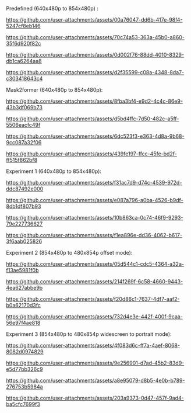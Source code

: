 Predefined (640x480p to 854x480p) :

https://github.com/user-attachments/assets/00a76047-dd6b-417e-98f4-5247cf8eb146

https://github.com/user-attachments/assets/70c74a53-363a-45b0-a860-35f6d920f82c

https://github.com/user-attachments/assets/0d002f76-88dd-4010-8329-db1ca6264aa8

https://github.com/user-attachments/assets/d2f35599-c08a-4348-8da7-c303418643c4

Mask2former (640x480p to 854x480p):

https://github.com/user-attachments/assets/8fba3bf4-e9d2-4c4c-86e9-43b3df069b73

https://github.com/user-attachments/assets/d5bd4ffc-7d50-482c-a5ff-5506eacfc49f

https://github.com/user-attachments/assets/6dc523f3-e363-4d8a-9b68-9cc087a32f06

https://github.com/user-attachments/assets/439fe197-ffcc-45fe-bd2f-ff515f862bf8


Experiment 1 (640x480p to 854x480p):

https://github.com/user-attachments/assets/f31ac7d9-d74c-4539-972d-ddc87492e000

https://github.com/user-attachments/assets/e087a796-a0ba-4526-b9df-8db1df807b93

https://github.com/user-attachments/assets/10b863ca-0c74-46f9-9293-79e227736627

https://github.com/user-attachments/assets/f1ea896e-dd36-4062-b617-3f6aab025826

Experiment 2 (854x480p to 480x854p offset mode):

https://github.com/user-attachments/assets/05d544c1-cdc5-4364-a32a-f13ae5981f0b

https://github.com/user-attachments/assets/214f269f-6c58-4660-9443-4ea627abbe9b

https://github.com/user-attachments/assets/f20d86c1-7637-4df7-aaf2-b0a62170d3fc

https://github.com/user-attachments/assets/732d4e3e-442f-400f-9caa-56e97f4ae818

Experiment 3 (854x480p to 480x854p widescreen to portrait mode):

https://github.com/user-attachments/assets/4f083d6c-ff7a-4aef-8068-8082d0974829

https://github.com/user-attachments/assets/9e256901-d7ad-45b2-83d9-e5d77bb326c9

https://github.com/user-attachments/assets/a8e95079-d8b5-4e0b-b789-276753b5984a

https://github.com/user-attachments/assets/203a9373-0d47-457f-9ad4-ba5cfc7699f3
